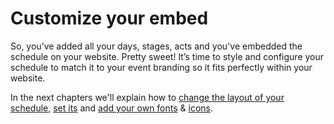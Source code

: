 # Customize your embed

So, you’ve added all your days, stages, acts and you've embedded the schedule on your website. Pretty sweet! It’s time to style and configure your schedule to match it to your event branding so it fits perfectly within your website.  
  
In the next chapters we'll explain how to [change the layout of your schedule](choose-your-layout.md), [set its](change-colors.md) and [add your own fonts](use-your-own-fonts.md) & [icons](replace-icons.md).  
  


